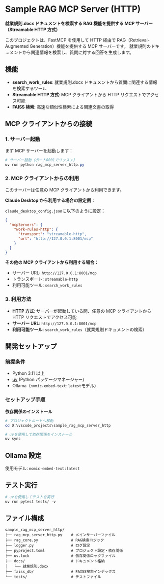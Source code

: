 # Sample RAG MCP Server (HTTP)

**就業規則.docx ドキュメントを検索する RAG 機能を提供する MCP サーバー（Streamable HTTP 方式）**

このプロジェクトは、FastMCP を使用して HTTP 経由で RAG（Retrieval-Augmented Generation）機能を提供する MCP サーバーです。
就業規則のドキュメントから関連情報を検索し、質問に対する回答を生成します。

## 機能

- **search_work_rules**: 就業規則.docx ドキュメントから質問に関連する情報を検索するツール
- **Streamable HTTP 方式**: MCP クライアントから HTTP リクエストでアクセス可能
- **FAISS 検索**: 高速な類似性検索による関連文書の取得

## MCP クライアントからの接続

### 1. サーバー起動

まず MCP サーバーを起動します：

```powershell
# サーバー起動（ポート8001でリッスン）
uv run python rag_mcp_server_http.py
```

### 2. MCP クライアントからの利用

このサーバーは任意の MCP クライアントから利用できます。

**Claude Desktop から利用する場合の設定例：**

`claude_desktop_config.json`に以下のように設定：

```json
{
  "mcpServers": {
    "work-rules-http": {
      "transport": "streamable-http",
      "url": "http://127.0.0.1:8001/mcp"
    }
  }
}
```

**その他の MCP クライアントから利用する場合：**

- サーバー URL: `http://127.0.0.1:8001/mcp`
- トランスポート: `streamable-http`
- 利用可能ツール: `search_work_rules`

### 3. 利用方法

- **HTTP 方式**: サーバーが起動している間、任意の MCP クライアントから HTTP リクエストでアクセス可能
- **サーバー URL**: `http://127.0.0.1:8001/mcp`
- **利用可能ツール**: `search_work_rules`（就業規則ドキュメントの検索）

## 開発セットアップ

### 前提条件

- Python 3.11 以上
- [uv](https://docs.astral.sh/uv/) (Python パッケージマネージャー)
- Ollama（`nomic-embed-text:latest`モデル）

### セットアップ手順

**依存関係のインストール**

```powershell
# プロジェクトルートへ移動
cd D:\vscode_projects\sample_rag_mcp_server_http

# uvを使用して依存関係をインストール
uv sync
```

## Ollama 設定

使用モデル: `nomic-embed-text:latest`

## テスト実行

```powershell
# uvを使用してテストを実行
uv run pytest tests/ -v
```

## ファイル構成

```
sample_rag_mcp_server_http/
├── rag_mcp_server_http.py    # メインサーバーファイル
├── rag_core.py               # RAG検索ロジック
├── logger.py                 # ログ設定
├── pyproject.toml            # プロジェクト設定・依存関係
├── uv.lock                   # 依存関係ロックファイル
├── docs/                     # ドキュメント格納
│   └── 就業規則.docx
├── faiss_db/                 # FAISS検索インデックス
└── tests/                    # テストファイル
```
